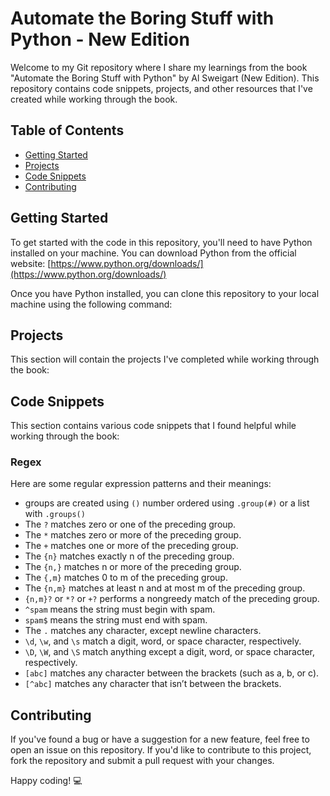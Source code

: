 # Automate the Boring Stuff with Python - New Edition



Welcome to my Git repository where I share my learnings from the book "Automate the Boring Stuff with Python" by Al Sweigart (New Edition). This repository contains code snippets, projects, and other resources that I've created while working through the book.

## Table of Contents

- [Getting Started](#getting-started)
- [Projects](#projects)
- [Code Snippets](#code-snippets)
- [Contributing](#contributing)

## Getting Started

To get started with the code in this repository, you'll need to have Python installed on your machine. You can download Python from the official website: [https://www.python.org/downloads/](https://www.python.org/downloads/)

Once you have Python installed, you can clone this repository to your local machine using the following command:




## Projects

This section will contain the projects I've completed while working through the book:



## Code Snippets

This section contains various code snippets that I found helpful while working through the book:

### Regex

Here are some regular expression patterns and their meanings:

- groups are created using `()` number ordered using `.group(#)` or a list with `.groups()`
- The `?` matches zero or one of the preceding group.
- The `*` matches zero or more of the preceding group.
- The `+` matches one or more of the preceding group.
- The `{n}` matches exactly n of the preceding group.
- The `{n,}` matches n or more of the preceding group.
- The `{,m}` matches 0 to m of the preceding group.
- The `{n,m}` matches at least n and at most m of the preceding group.
- `{n,m}?` or `*?` or `+?` performs a nongreedy match of the preceding group.
- `^spam` means the string must begin with spam.
- `spam$` means the string must end with spam.
- The `.` matches any character, except newline characters.
- `\d`, `\w`, and `\s` match a digit, word, or space character, respectively.
- `\D`, `\W`, and `\S` match anything except a digit, word, or space character, respectively.
- `[abc]` matches any character between the brackets (such as a, b, or c).
- `[^abc]` matches any character that isn’t between the brackets.



## Contributing

If you've found a bug or have a suggestion for a new feature, feel free to open an issue on this repository. If you'd like to contribute to this project, fork the repository and submit a pull request with your changes. 

Happy coding! :computer:
